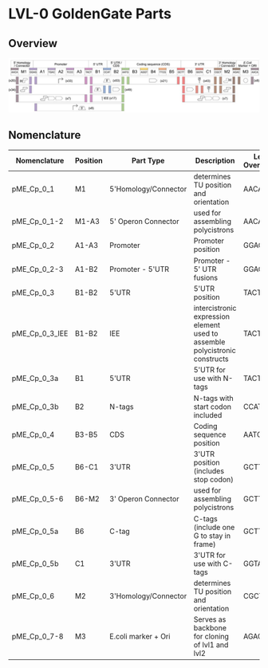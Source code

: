 # LVL-0 GoldenGate Parts

## Overview
![MoClo Overview](../../images/parts/pME_Cp_0/moclo_overview.png)

## Nomenclature
| Nomenclature | Position | Part Type | Description | Left Overhang | Right Overhang | 
|--------------|----------|-----------|-------------|---------------|----------------|
| pME_Cp_0_1 | M1 | 5'Homology/Connector | determines TU position and orientation | AACA | GGAG | 
| pME_Cp_0_1-2 | M1-A3 | 5' Operon Connector | used for assembling polycistrons | AACA | TACT |
| pME_Cp_0_2 | A1-A3 | Promoter | Promoter position | GGAG | TACT |
| pME_Cp_0_2-3 | A1-B2 | Promoter - 5'UTR | Promoter - 5' UTR fusions | GGAG | AATG |
| pME_Cp_0_3 | B1-B2 | 5'UTR | 5'UTR position | TACT | AATG |
| pME_Cp_0_3_IEE | B1-B2 | IEE | intercistronic expression element used to assemble polycistronic constructs | TACT | AATG |
| pME_Cp_0_3a | B1 | 5'UTR | 5'UTR for use with N-tags | TACT | CCAT |
| pME_Cp_0_3b | B2 | N-tags | N-tags with start codon included | CCAT | AATG |
| pME_Cp_0_4 | B3-B5 | CDS | Coding sequence position | AATG | GCTT |
| pME_Cp_0_5 | B6-C1 | 3'UTR | 3'UTR position (includes stop codon) | GCTT | CGCT |
| pME_Cp_0_5-6 | B6-M2 | 3' Operon Connector | used for assembling polycistrons | GCTT | AGAC |
| pME_Cp_0_5a | B6 | C-tag | C-tags (include one G to stay in frame) | GCTT | GGTA |
| pME_Cp_0_5b | C1 | 3'UTR | 3'UTR for use with C-tags | GGTA | CGCT |
| pME_Cp_0_6 | M2 | 3'Homology/Connector | determines TU position and orientation | CGCT | AGAC |
| pME_Cp_0_7-8 | M3 | E.coli marker + Ori | Serves as backbone for cloning of lvl1 and lvl2 | AGAC | AACA |